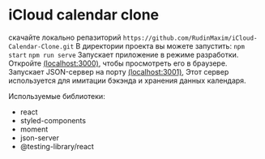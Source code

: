 # iCloud calendar clone

скачайте локально репазиторий ```https://github.com/RudinMaxim/iCloud-Calendar-Clone.git```
В директории проекта вы можете запустить:
```npm start```
```npm run serve```
Запускает приложение в режиме разработки.<br />
Откройте [(localhost:3000)](http://localhost:3000), чтобы просмотреть его в браузере.
Запускает JSON-сервер на порту [(localhost:3001)](http://localhost:3001), Этот сервер используется для имитации бэкэнда и хранения данных календаря.

Используемые библиотеки:
- react
- styled-components
- moment
- json-server
- @testing-library/react

